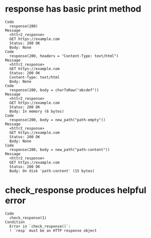 # response has basic print method

    Code
      response(200)
    Message
      <httr2_response>
      GET https://example.com
      Status: 200 OK
      Body: None
    Code
      response(200, headers = "Content-Type: text/html")
    Message
      <httr2_response>
      GET https://example.com
      Status: 200 OK
      Content-Type: text/html
      Body: None
    Code
      response(200, body = charToRaw("abcdef"))
    Message
      <httr2_response>
      GET https://example.com
      Status: 200 OK
      Body: In memory (6 bytes)
    Code
      response(200, body = new_path("path-empty"))
    Message
      <httr2_response>
      GET https://example.com
      Status: 200 OK
      Body: None
    Code
      response(200, body = new_path("path-content"))
    Message
      <httr2_response>
      GET https://example.com
      Status: 200 OK
      Body: On disk 'path-content' (15 bytes)

# check_response produces helpful error

    Code
      check_response(1)
    Condition
      Error in `check_response()`:
      ! `resp` must be an HTTP response object

